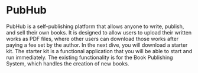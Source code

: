 # PubHub

PubHub is a self-publishing platform that allows anyone to write, publish, and sell their own books. It is designed to allow users to upload their written works as PDF files, where other users can download those works after paying a fee set by the author. In the next dive, you will download a starter kit. The starter kit is a functional application that you will be able to start and run immediately. The existing functionality is for the Book Publishing System, which handles the creation of new books.
